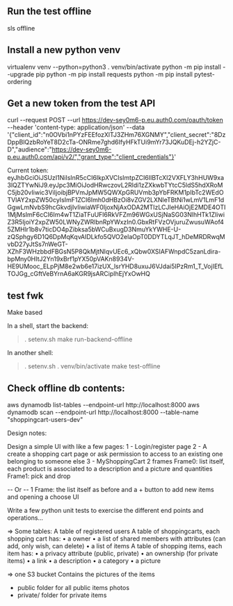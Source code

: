 ## Run the test offline
sls offline

## Install a new python venv
virtualenv venv --python=python3
. venv/bin/activate
python -m pip install --upgrade pip
python -m pip install requests
python -m pip install pytest-ordering

## Get a new token from the test API
curl --request POST   --url https://dev-sey0m6-p.eu.auth0.com/oauth/token   --header 'content-type: application/json'   --data '{"client_id":"n0OVbi1nPYzFEEfozXlTJ3ZHm76XGNMY","client_secret":"8DzDppBlQzbRoYeT8D2cTa-ONRme7ghd6IfyHFkTUi9mYr73JQKuDEj-h2YZjC-D","audience":"https://dev-sey0m6-p.eu.auth0.com/api/v2/","grant_type":"client_credentials"}'


Current token:
eyJhbGciOiJSUzI1NiIsInR5cCI6IkpXVCIsImtpZCI6IlBTcXI2VXFLY3hHUW9xa3lQZTYwNiJ9.eyJpc3MiOiJodHRwczovL2Rldi1zZXkwbTYtcC5ldS5hdXRoMC5jb20vIiwic3ViIjoibjBPVmJpMW5QWXpGRUVmb3pYbFRKM1pIbTc2WEdOTVlAY2xpZW50cyIsImF1ZCI6Imh0dHBzOi8vZGV2LXNleTBtNi1wLmV1LmF1dGgwLmNvbS9hcGkvdjIvIiwiaWF0IjoxNjAxODA2MTIzLCJleHAiOjE2MDE4OTI1MjMsImF6cCI6Im4wT1ZiaTFuUFl6RkVFZm96WGxUSjNaSG03NlhHTk1ZIiwiZ3R5IjoiY2xpZW50LWNyZWRlbnRpYWxzIn0.GbxRtFVzOVjuruZwusuWAof45ZMHlr1b8v7ticDO4pZibksa5bWCuBxugD3NmuYkYWHE-U-zQSphgy6D1Q6DpMqKqvAIDLkfo5QVO2elaOpT0DDYTLqJT_hDeMRDRwqMvbD27yJtSs7nWeGT-XZhF3WHzbbdFBGsN5P8QkMjtNIqvUEc6_xQbw0XSIAFWnpdC5zanLdira-bpMny0HItJ2Yn19xBrf1pYX50pVAKn8934V-HE9UMooc_ELpPjM8e2wb6e17izUX_lsrYHD8uxuJ6VJdai5IPzRm1_T_VojIEfLTOJGg_cGftVeBYrnA6aKGR9jsARCipIhEjYxOwHQ

## test fwk
Make based

In a shell, start the backend:
> . setenv.sh
> make run-backend-offline

In another shell:
> . setenv.sh
> . venv/bin/activate
> make test-offline

## Check offline db contents:
aws dynamodb list-tables --endpoint-url http://localhost:8000
aws dynamodb scan --endpoint-url http://localhost:8000 --table-name "shoppingcart-users-dev"

Design notes:

Design a simple UI with like a few pages:
1 - Login/register page
2 - A create a shopping cart page or ask permission to access to an existing one belonging to someone else
3 - MyShoppingCart
 2 frames
 Frame0: list itself, each product is associated to a description and a picture and quantities
 Frame1: pick and drop

-- Or --
1 Frame: the list itself as before and a + button to add new items and opening a choose UI

Write a few python unit tests to exercise the different end points and operations...

=> Some tables:
A table of registered users
A table of shoppingcarts, each shopping cart has:
• a owner
• a list of shared members with attributes (can add, only wish, can delete)
• a list of items
A table of shopping items, each item has:
• a privacy attribute (public, private)
• an ownership (for private items)
• a link
• a description
• a category
• a picture

=> one S3 bucket
Contains the pictures of the items
 - public folder for all public items photos
- private/<user> folder for private items